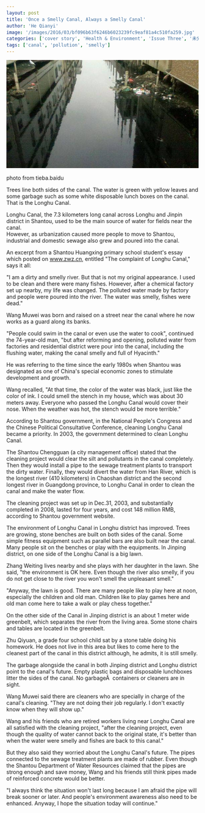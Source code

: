 ```yaml
---
layout: post
title: 'Once a Smelly Canal, Always a Smelly Canal'
author: 'He Qianyi'
image: '/images/2016/03/bf096b63f6246b6023239fc9eaf81a4c510fa259.jpg'
categories: ['cover story', 'Health & Environment', 'Issue Three', '未分类']
tags: ['canal', 'pollution', 'smelly']
---
```


[![smelly canal](/images/2016/03/bf096b63f6246b6023239fc9eaf81a4c510fa259.jpg)](http://tieba.baidu.com/p/2372384170)

photo from tieba.baidu

Trees line both sides of the canal. The water is green with yellow leaves and some garbage such as some white disposable lunch boxes on the canal. That is the Longhu Canal.

Longhu Canal, the 7.3 kilometers long canal across Longhu and Jinpin district in Shantou, used to be the main source of water for fields near the canal.<br>
However, as urbanization caused more people to move to Shantou, industrial and domestic sewage also grew and poured into the canal.

An excerpt from a Shantou Huangxing primary school student's essay which posted on www.zwz.cn, entitled "The complaint of Longhu Canal," says it all:

"I am a dirty and smelly river. But that is not my original appearance. I used to be clean and there were many fishes. However, after a chemical factory set up nearby, my life was changed. The polluted water made by factory and people were poured into the river. The water was smelly, fishes were dead."

Wang Muwei was born and raised on a street near the canal where he now works as a guard along its banks.

"People could swim in the canal or even use the water to cook", continued the 74-year-old man, "but after reforming and opening, polluted water from factories and residential district were pour into the canal, including the flushing water, making the canal smelly and full of Hyacinth."

He was referring to the time since the early 1980s when Shantou was designated as one of China's special economic zones to stimulate development and growth.

Wang recalled, "At that time, the color of the water was black, just like the color of ink. I could smell the stench in my house, which was about 30 meters away. Everyone who passed the Longhu Canal would cover their nose. When the weather was hot, the stench would be more terrible."

According to Shantou government, in the National People's Congress and the Chinese Political Consultative Conference, cleaning Longhu Canal became a priority. In 2003, the government determined to clean Longhu Canal.

The Shantou Chengguan (a city management office) stated that the cleaning project would clear the silt and pollutants in the canal completely. Then they would install a pipe to the sewage treatment plants to transport the dirty water. Finally, they would divert the water from Han River, which is the longest river (410 kilometers) in Chaoshan district and the second longest river in Guangdong province, to Longhu Canal in order to clean the canal and make the water flow.

The cleaning project was set up in Dec.31, 2003, and substantially completed in 2008, lasted for four years, and cost 148 million RMB, according to Shantou government website.

The environment of Longhu Canal in Longhu district has improved. Trees are growing, stone benches are built on both sides of the canal. Some simple fitness equipment such as parallel bars are also built near the canal. Many people sit on the benches or play with the equipments. In Jinping district, on one side of the Longhu Canal is a big lawn.

Zhang Weiting lives nearby and she plays with her daughter in the lawn. She said, "the environment is OK here. Even though the river also smelly, if you do not get close to the river you won't smell the unpleasant smell."

"Anyway, the lawn is good. There are many people like to play here at noon, especially the children and old man. Children like to play games here and old man come here to take a walk or play chess together."

On the other side of the Canal in Jinping district is an about 1 meter wide greenbelt, which separates the river from the living area. Some stone chairs and tables are located in the greenbelt.

Zhu Qiyuan, a grade four school child sat by a stone table doing his homework. He does not live in this area but likes to come here to the cleanest part of the canal in this district although, he admits, it is still smelly.

The garbage alongside the canal in both Jinping district and Longhu district point to the canal's future. Empty plastic bags and disposable lunchboxes litter the sides of the canal. No garbageÂ  containers or cleaners are in sight.

Wang Muwei said there are cleaners who are specially in charge of the canal's cleaning. "They are not doing their job regularly. I don't exactly know when they will show up."

Wang and his friends who are retired workers living near Longhu Canal are all satisfied with the cleaning project, "after the cleaning project, even though the quality of water cannot back to the original state, it's better than when the water were smelly and fishes are back to this canal."

But they also said they worried about the Longhu Canal's future. The pipes connected to the sewage treatment plants are made of rubber. Even though the Shantou Department of Water Resources claimed that the pipes are strong enough and save money, Wang and his friends still think pipes made of reinforced concrete would be better.

"I always think the situation won't last long because I am afraid the pipe will break sooner or later. And people's environment awareness also need to be enhanced. Anyway, I hope the situation today will continue."
